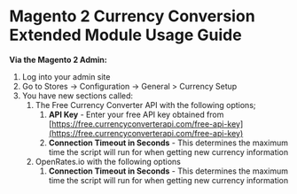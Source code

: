 # Magento 2 Currency Conversion Extended Module Usage Guide

**Via the Magento 2 Admin:**
1. Log into your admin site 
1. Go to Stores -> Configuration -> General > Currency Setup
1. You have new sections called:
    1. The Free Currency Converter API with the following options;
        1. **API Key** - Enter your free API key obtained from [https://free.currencyconverterapi.com/free-api-key](https://free.currencyconverterapi.com/free-api-key)
        1. **Connection Timeout in Seconds** - This determines the maximum time the script will run for when getting new currency information
    1. OpenRates.io with the following options
        1. **Connection Timeout in Seconds** - This determines the maximum time the script will run for when getting new currency information

